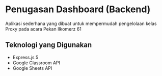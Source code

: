 # Penugasan Dashboard (Backend)
Aplikasi sederhana yang dibuat untuk mempermudah pengelolaan kelas Proxy pada acara Pekan Ilkomerz 61

## Teknologi yang Digunakan
- Express.js 5
- Google Classroom API
- Google Sheets API